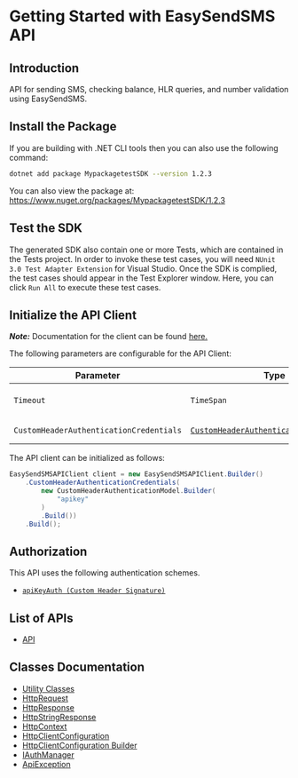 
# Getting Started with EasySendSMS API

## Introduction

API for sending SMS, checking balance, HLR queries, and number validation using EasySendSMS.

## Install the Package

If you are building with .NET CLI tools then you can also use the following command:

```bash
dotnet add package MypackagetestSDK --version 1.2.3
```

You can also view the package at:
https://www.nuget.org/packages/MypackagetestSDK/1.2.3

## Test the SDK

The generated SDK also contain one or more Tests, which are contained in the Tests project. In order to invoke these test cases, you will need `NUnit 3.0 Test Adapter Extension` for Visual Studio. Once the SDK is complied, the test cases should appear in the Test Explorer window. Here, you can click `Run All` to execute these test cases.

## Initialize the API Client

**_Note:_** Documentation for the client can be found [here.](https://www.github.com/ZahraN444/mypackagetest-dotnet-sdk/tree/1.2.3/doc/client.md)

The following parameters are configurable for the API Client:

| Parameter | Type | Description |
|  --- | --- | --- |
| `Timeout` | `TimeSpan` | Http client timeout.<br>*Default*: `TimeSpan.FromSeconds(100)` |
| `CustomHeaderAuthenticationCredentials` | [`CustomHeaderAuthenticationCredentials`](https://www.github.com/ZahraN444/mypackagetest-dotnet-sdk/tree/1.2.3/doc/auth/custom-header-signature.md) | The Credentials Setter for Custom Header Signature |

The API client can be initialized as follows:

```csharp
EasySendSMSAPIClient client = new EasySendSMSAPIClient.Builder()
    .CustomHeaderAuthenticationCredentials(
        new CustomHeaderAuthenticationModel.Builder(
            "apikey"
        )
        .Build())
    .Build();
```

## Authorization

This API uses the following authentication schemes.

* [`apiKeyAuth (Custom Header Signature)`](https://www.github.com/ZahraN444/mypackagetest-dotnet-sdk/tree/1.2.3/doc/auth/custom-header-signature.md)

## List of APIs

* [API](https://www.github.com/ZahraN444/mypackagetest-dotnet-sdk/tree/1.2.3/doc/controllers/api.md)

## Classes Documentation

* [Utility Classes](https://www.github.com/ZahraN444/mypackagetest-dotnet-sdk/tree/1.2.3/doc/utility-classes.md)
* [HttpRequest](https://www.github.com/ZahraN444/mypackagetest-dotnet-sdk/tree/1.2.3/doc/http-request.md)
* [HttpResponse](https://www.github.com/ZahraN444/mypackagetest-dotnet-sdk/tree/1.2.3/doc/http-response.md)
* [HttpStringResponse](https://www.github.com/ZahraN444/mypackagetest-dotnet-sdk/tree/1.2.3/doc/http-string-response.md)
* [HttpContext](https://www.github.com/ZahraN444/mypackagetest-dotnet-sdk/tree/1.2.3/doc/http-context.md)
* [HttpClientConfiguration](https://www.github.com/ZahraN444/mypackagetest-dotnet-sdk/tree/1.2.3/doc/http-client-configuration.md)
* [HttpClientConfiguration Builder](https://www.github.com/ZahraN444/mypackagetest-dotnet-sdk/tree/1.2.3/doc/http-client-configuration-builder.md)
* [IAuthManager](https://www.github.com/ZahraN444/mypackagetest-dotnet-sdk/tree/1.2.3/doc/i-auth-manager.md)
* [ApiException](https://www.github.com/ZahraN444/mypackagetest-dotnet-sdk/tree/1.2.3/doc/api-exception.md)


